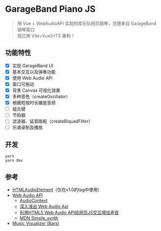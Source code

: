 # GarageBand Piano JS

> 用 Vue + WebAudioAPI 实现的库乐队网页钢琴，灵感来自 GarageBand 钢琴窗口 \
> 现已用 Vite+Vue3+TS 重构！

## 功能特性

- [X] 实现 GarageBand UI
- [X] 基本交互以及弹奏功能
- [X] 使用 Web Audio API
- [X] 窗口可拖动
- [X] 背景 Canvas 可视化效果
- [X] 多种音色（createOscillator）
- [X] 根据短按时长播放音频
- [ ] 组合键
- [ ] 节拍器
- [ ] 滤波器、延音踏板（createBiquadFilter）
- [ ] 乐谱录制及播放

## 开发

```shell
yarn
yarn dev
```

## 参考

- [HTMLAudioElement](https://developer.mozilla.org/zh-CN/docs/Web/API/HTMLAudioElement)（仅在v1.0的tag中使用）
- [Web Audio API](https://developer.mozilla.org/zh-CN/docs/Web/API/Web_Audio_API)
    - [AudioContext](https://developer.mozilla.org/zh-CN/docs/Web/API/AudioContext)
    - [深入浅出 Web Audio Api](https://juejin.im/post/599e35f5f265da246c4a1910)
    - [利用HTML5 Web Audio API给网页JS交互增加声音](https://www.zhangxinxu.com/wordpress/2017/06/html5-web-audio-api-js-ux-voice/)
    - [MDN Simple_synth](https://developer.mozilla.org/en-US/docs/Web/API/Web_Audio_API/Simple_synth)
- [Music Visualizer (Bars)](https://github.com/gg-1414/music-visualizer)
